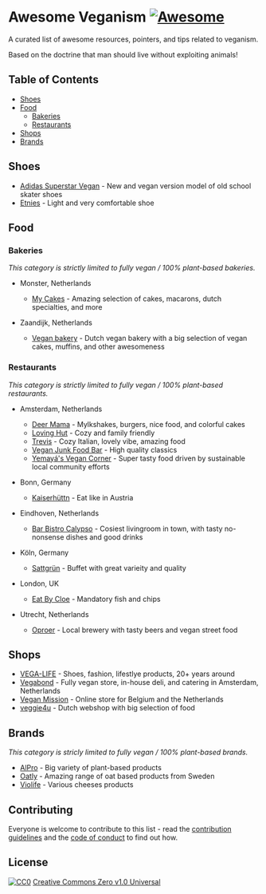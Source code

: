 # Awesome Veganism [![Awesome](https://cdn.rawgit.com/sindresorhus/awesome/d7305f38d29fed78fa85652e3a63e154dd8e8829/media/badge.svg)](https://github.com/sindresorhus/awesome)

A curated list of awesome resources, pointers, and tips related to veganism.

Based on the doctrine that man should live without exploiting animals!

## Table of Contents

 - [Shoes](#shoes)
 - [Food](#food)
   - [Bakeries](#bakeries)
   - [Restaurants](#restaurants)
 - [Shops](#shops)
 - [Brands](#brands)


## Shoes

 - [Adidas Superstar Vegan](https://www.adidas.com/us/superstar-vegan-shoes/FW2295.html) - New and vegan version model of old school skater shoes
 - [Etnies](https://www.etnies.com/us/collections/vegan/) - Light and very comfortable shoe

## Food

### Bakeries

*This category is strictly limited to fully vegan / 100% plant-based bakeries.*

 - Monster, Netherlands
   - [My Cakes](https://macarononline-nl.mijndomeinwebwinkel.nl/) - Amazing selection of cakes, macarons, dutch specialties, and more

 - Zaandijk, Netherlands
   - [Vegan bakery](https://www.veganbakery.nl/) - Dutch vegan bakery with a big selection of vegan cakes, muffins, and other awesomeness

### Restaurants

*This category is strictly limited to fully vegan / 100% plant-based restaurants.*

 - Amsterdam, Netherlands
   - [Deer Mama](https://deermama.nl/) - Mylkshakes, burgers, nice food, and colorful cakes
   - [Loving Hut](https://www.facebook.com/lovinghutamsterdam) - Cozy and family friendly
   - [Trevis](https://www.trevisamsterdam.nl/) - Cozy Italian, lovely vibe, amazing food
   - [Vegan Junk Food Bar](https://www.veganjunkfoodbar.com/) - High quality classics
   - [Yemayá's Vegan Corner](https://yemaya.estate/) - Super tasty food driven by sustainable local community efforts

 - Bonn, Germany
   - [Kaiserhüttn](https://kaiserhuettn.com/) - Eat like in Austria
   
 - Eindhoven, Netherlands
   - [Bar Bistro Calypso](https://www.bistrocalypso.nl/) - Cosiest livingroom in town, with tasty no-nonsense dishes and good drinks

 - Köln, Germany
   - [Sattgrün](https://www.sattgruen.com/) - Buffet with great varieity and quality 

 - London, UK
   - [Eat By Cloe](https://eatbychloe.com/) - Mandatory fish and chips
 
 - Utrecht, Netherlands
   - [Oproer](https://www.oproerbrouwerij.nl/) - Local brewery with tasty beers and vegan street food

## Shops

 - [VEGA-LIFE](https://www.vega-life.nl/) - Shoes, fashion, lifestlye products, 20+ years around
 - [Vegabond](https://vegabond.nl/) - Fully vegan store, in-house deli, and catering in Amsterdam, Netherlands
 - [Vegan Mission](https://www.veganmission.nl/) - Online store for Belgium and the Netherlands
 - [veggie4u](https://webshop.veggie4u.nl/) - Dutch webshop with big selection of food

## Brands

*This category is stricly limited to fully vegan / 100% plant-based brands.*

 - [AlPro](https://www.alpro.com/nl/) - Big variety of plant-based products
 - [Oatly](https://www.oatly.com/int/) - Amazing range of oat based products from Sweden
 - [Violife](https://violifefoods.com/) - Various cheeses products

## Contributing

Everyone is welcome to contribute to this list - read the [contribution guidelines](CONTRIBUTING.md) and the [code of conduct](CODE_OF_CONDUCT.md) to find out how.

## License

[![CC0](https://mirrors.creativecommons.org/presskit/buttons/88x31/svg/cc-zero.svg)](https://creativecommons.org/publicdomain/zero/1.0/)
[Creative Commons Zero v1.0 Universal](LICENSE.md)
